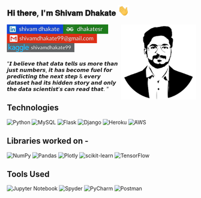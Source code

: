 <h2>𝐇𝐢 𝐭𝐡𝐞𝐫𝐞, 𝐈'𝐦 𝐒𝐡𝐢𝐯𝐚𝐦 𝐃𝐡𝐚𝐤𝐚𝐭𝐞  <img src="https://github.com/shivam2906/Shivam-Dhakate/blob/main/Hi.gif" width="30px"></h2>

<img align='right' src='https://github.com/shivam2906/Shivam-Dhakate/blob/main/Logo.svg' width='200"'>

[<img align="left" alt="shivam | LinkedIn" width="150px" src="https://github.com/shivam2906/Shivam-Dhakate/blob/main/linkdin_logo.svg" />][linkedin]
[<img align="left" alt="shivam | Instagram" width="120px" src="https://github.com/shivam2906/Shivam-Dhakate/blob/main/gfg_logo.svg" />][gfg]
[<img align="left" alt="shivam | Instagram" width="240px" src="https://github.com/shivam2906/Shivam-Dhakate/blob/main/Gmail_logo.svg" />][Gmail]
<br />
<br />
[<img align="left" alt="shivam | Instagram" width="180px" src="https://github.com/shivam2906/Shivam-Dhakate/blob/main/Kaggle_logo_3.svg" />][kaggle]


<br />
<br />


“𝙄 𝙗𝙚𝙡𝙞𝙚𝙫𝙚 𝙩𝙝𝙖𝙩 𝙙𝙖𝙩𝙖 𝙩𝙚𝙡𝙡𝙨 𝙪𝙨 𝙢𝙤𝙧𝙚 𝙩𝙝𝙖𝙣 𝙟𝙪𝙨𝙩 𝙣𝙪𝙢𝙗𝙚𝙧𝙨, 𝙞𝙩 𝙝𝙖𝙨 𝙗𝙚𝙘𝙤𝙢𝙚 𝙛𝙪𝙚𝙡 𝙛𝙤𝙧 𝙥𝙧𝙚𝙙𝙞𝙘𝙩𝙞𝙣𝙜 𝙩𝙝𝙚 𝙣𝙚𝙭𝙩 𝙨𝙩𝙚𝙥 &
𝙚𝙫𝙚𝙧𝙮 𝙙𝙖𝙩𝙖𝙨𝙚𝙩 𝙝𝙖𝙙 𝙞𝙩𝙨 𝙝𝙞𝙙𝙙𝙚𝙣 𝙨𝙩𝙤𝙧𝙮 𝙖𝙣𝙙 𝙤𝙣𝙡𝙮 𝙩𝙝𝙚 𝙙𝙖𝙩𝙖 𝙨𝙘𝙞𝙚𝙣𝙩𝙞𝙨𝙩’𝙨 𝙘𝙖𝙣 𝙧𝙚𝙖𝙙 𝙩𝙝𝙖𝙩. ”


## Technologies 
![Python](https://img.shields.io/badge/python-3670A0?style=for-the-badge&logo=python&logoColor=ffdd54)
![MySQL](https://img.shields.io/badge/mysql-%2300f.svg?style=for-the-badge&logo=mysql&logoColor=white)
![Flask](https://img.shields.io/badge/flask-%23000.svg?style=for-the-badge&logo=flask&logoColor=white)
![Django](https://img.shields.io/badge/django-%23092E20.svg?style=for-the-badge&logo=django&logoColor=white)
![Heroku](https://img.shields.io/badge/heroku-%23430098.svg?style=for-the-badge&logo=heroku&logoColor=white)
![AWS](https://img.shields.io/badge/AWS-%23FF9900.svg?style=for-the-badge&logo=amazon-aws&logoColor=white)

## Libraries worked on - 

![NumPy](https://img.shields.io/badge/numpy-%23013243.svg?style=for-the-badge&logo=numpy&logoColor=white)
![Pandas](https://img.shields.io/badge/pandas-%23150458.svg?style=for-the-badge&logo=pandas&logoColor=white)
![Plotly](https://img.shields.io/badge/Plotly-%233F4F75.svg?style=for-the-badge&logo=plotly&logoColor=white)
![scikit-learn](https://img.shields.io/badge/scikit--learn-%23F7931E.svg?style=for-the-badge&logo=scikit-learn&logoColor=white)
![TensorFlow](https://img.shields.io/badge/TensorFlow-%23FF6F00.svg?style=for-the-badge&logo=TensorFlow&logoColor=white)

## Tools Used
![Jupyter Notebook](https://img.shields.io/badge/jupyter-%23FA0F00.svg?style=for-the-badge&logo=jupyter&logoColor=white)
![Spyder](https://img.shields.io/badge/Spyder-838485?style=for-the-badge&logo=spyder%20ide&logoColor=maroon)
![PyCharm](https://img.shields.io/badge/pycharm-143?style=for-the-badge&logo=pycharm&logoColor=black&color=black&labelColor=green)
![Postman](https://img.shields.io/badge/Postman-FF6C37?style=for-the-badge&logo=postman&logoColor=white)



[linkedin]: https://www.linkedin.com/in/shivam-dhakate-53b8971a8/
[gfg]: https://auth.geeksforgeeks.org/user/dhakatesr/practice/
[Gmail]: https://
[kaggle]: https://www.kaggle.com/shivamdhakate99

